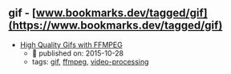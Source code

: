 gif - [www.bookmarks.dev/tagged/gif](https://www.bookmarks.dev/tagged/gif)
---
* [High Quality Gifs with FFMPEG ](https://medium.com/@colten_jackson/doing-the-gif-thing-on-debian-82b9760a8483)
    * :calendar: published on: 2015-10-28
    * tags: [gif](../tags/gif.md), [ffmpeg](../tags/ffmpeg.md), [video-processing](../tags/video-processing.md)

